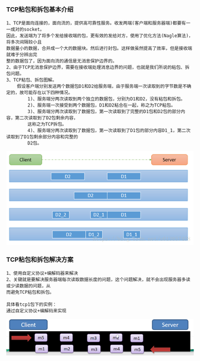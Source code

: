 ### TCP粘包和拆包基本介绍
```text
1、TCP是面向连接的，面向流的，提供高可靠性服务。收发两端(客户端和服务器端)都要有一一成对的socket。
因此，发送端为了将多个发给接收端的包，更有效的发给对方，使用了优化方法(Nagle算法)，将多次间隔较小且
数据量小的数据，合并成一个大的数据块。然后进行封包。这样做虽然提高了效率，但是接收端就难于分辨出完
整的数据包了，因为面向流的通信是无消息保护边界的。
2、由于TCP无消息保护边界，需要在接收端处理消息边界的问题，也就是我们所说的粘包、拆包问题。
3、TCP粘包、拆包图解。
    假设客户端分别发送两个数据包D1和D2给服务端，由于服务端一次读取到的字节数是不确定的，故可能存在以下四种情况。
        1)、服务端分两次读取到两个独立的数据包，分别为D1和D2，没有粘包和拆包。
        2)、服务端一次接受到两个数据包，D1和D2粘合在一起，称之为TCP粘包。
        3)、服务端分两次读取到了数据包，第一次读取到了完整的D1包和D2包的部分内容，第二次读取到了D2包剩余内容，
        这称之为TCP拆包。
        4)、服务端分两次读取到了数据包，第一次读取到了D1包的部分内容D1_1，第二次读取到了D1包剩余部分内容和完整的
        D2包。
```
![avatar](./pic/041_netty.png)

### TCP粘包和拆包解决方案
```text
1、使用自定义协议+编解码器来解决
2、关键就是要解决服务器端每次读取数据长度的问题，这个问题解决，就不会出现服务器多读或少读数据的问题，从
而避免TCP粘包和拆包。

具体看tcp1包下的实例：
通过自定义协议+编解码来实现
```
![avatar](./pic/042_netty.png)